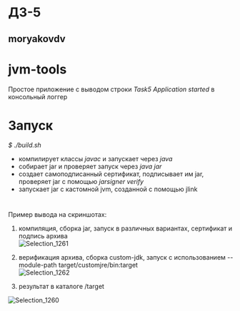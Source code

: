 # ДЗ-5
## moryakovdv

# jvm-tools
Простое приложение с выводом строки *Task5 Application started* в консольный логгер

# Запуск
*$ ./build.sh*  
  
- компилирует классы  *javac* и запускает через *java*
- собирает jar и проверяет запуск через *java jar*
- создает самоподписанный сертификат, подписывает им jar, проверяет jar с помощью *jarsigner verify*
- запускает jar с кастомной jvm, созданной с помощью jlink

# 

Пример вывода на скриншотах:
1. компиляция, сборка jar, запуск в различных вариантах, сертификат и подпись архива  
![Selection_1261](https://github.com/OtusTeam/Java-Advanced-homework/assets/14349345/3c69ba78-9c4c-4086-b59f-c534e0d64da3)  

2. верификация архива, сборка custom-jdk, запуск с использованием --module-path target/customjre/bin:target  
![Selection_1262](https://github.com/OtusTeam/Java-Advanced-homework/assets/14349345/62ddfdf5-d836-4f64-bc1f-f5c51887d73d)  

3. результат в каталоге /target
   
![Selection_1260](https://github.com/OtusTeam/Java-Advanced-homework/assets/14349345/6b0b3167-4684-412d-b40f-465ac29bcd74)




